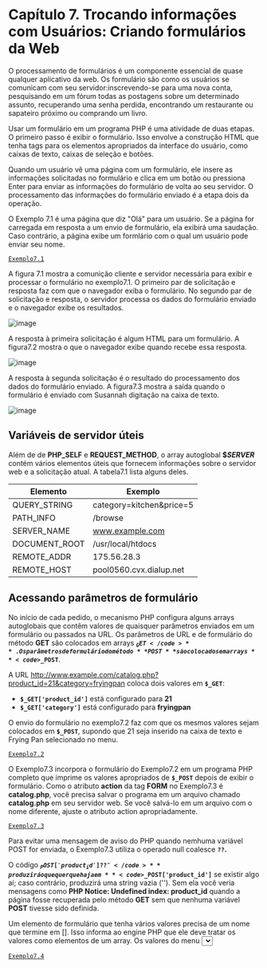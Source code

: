 # Capítulo 7. Trocando informações com Usuários: Criando formulários da Web

O processamento de formulários é um componente essencial de quase qualquer aplicativo da web. Os formulário são como os usuários se comunicam com 
seu servidor:inscrevendo-se para uma nova conta, pesquisando em um fórum todas as postagens sobre um determinado assunto, recuperando uma senha 
perdida, encontrando um restaurante ou sapateiro próximo ou comprando um livro.

Usar um formulário em um programa PHP é uma atividade de duas etapas. O primeiro passo é exibir o formulário. Isso envolve a construção HTML que 
tenha tags para os elementos apropriados da interface do usuário, como caixas de texto, caixas de seleção e botões.

Quando um usuário vê uma página com um formulário, ele insere as informações solicitadas no formulário e clica em um botão ou pressiona Enter para 
enviar as informações do formulário de volta ao seu servidor. O processamento das informações do formulário enviado é a etapa dois da operação.

O Exemplo 7.1 é uma página que diz "Olá" para um usuário. Se a página for carregada em resposta a um envio de formulário, ela exibirá uma saudação.
Caso contrário, a página exibe um formlário com o qual um usuário pode enviar seu nome.

<code><a href="https://github.com/joao39780/Revisao_php-2021/blob/master/Formularios_web/Exemplo7.1.php">Exemplo7.1</a></code>

A figura 7.1 mostra a comunição cliente e servidor necessária para exibir e processar o formulário no exemplo7.1. O primeiro par 
de solicitação e resposta faz com que o navegador exiba o formulário. No segundo par de solicitação e resposta, o servidor processa os dados do formulário
enviado e o navegador exibe os resultados.

![image](https://user-images.githubusercontent.com/80215258/148846121-aeab65df-175b-4f26-b2e6-7cc6024f07e7.png)

A resposta à primeira solicitação é algum HTML para um formulário. A figura7.2 mostra o que o navegador exibe quando recebe essa resposta.

![image](https://user-images.githubusercontent.com/80215258/149013554-de0b0dfc-0278-45d9-af58-22a02dc9678d.png)

A resposta à segunda solicitação é o resultado do processamento dos dados do formulário enviado. A figura7.3 mostra a saída quando o 
formulário é enviado com Susannah digitação na caixa de texto.

![image](https://user-images.githubusercontent.com/80215258/149014033-253039aa-04de-47b6-89d5-a3b5244728d4.png)

## Variáveis de servidor úteis

Além de de **PHP_SELF** e **REQUEST_METHOD**, o array autoglobal **$_SERVER_** contém vários elementos úteis que fornecem informações 
sobre o servidor web e a solicitação atual. A tabela7.1 lista alguns deles.

|Elemento      |Exemplo                  |
|------------- |-------------------------|
| QUERY_STRING | category=kitchen&price=5|
| PATH_INFO    | /browse                 |
| SERVER_NAME  | www.example.com         |
| DOCUMENT_ROOT| /usr/local/htdocs       |
| REMOTE_ADDR  | 175.56.28.3             |
| REMOTE_HOST  | pool0560.cvx.dialup.net |


## Acessando parâmetros de formulário
No início de cada pedido, o mecanismo PHP configura alguns arrays autoglobais que contêm valores de quaisquer parâmetros enviados em um formulário ou passados na URL. 
Os parâmetros de URL e de formulário do método **GET** são colocados em arrays **<code>$_GET</code>**. Os parâmetros de formulário do método **POST** são colocados em
arrays  **<code>$_POST</code>**.

A URL http://www.example.com/catalog.php?product_id=21&category=fryingpan coloca dois valores em **<code>$_GET</code>**:

-  **<code>$_GET['product_id']</code>** está configurado para **21**
-  **<code>$_GET['category']</code>** está configurado para **fryingpan**

O envio do formulário no exemplo7.2 faz com que os mesmos valores sejam colocados em **<code>$_POST</code>**, supondo que 21 seja inserido na caixa de texto e Frying Pan
selecionado no menu.

<code><a href="https://github.com/joao39780/Revisao_php-2021/blob/master/Formularios_web/Exemplo7.2/Exemplo7.2.php">Exemplo7.2</a></code>

O Exemplo7.3 incorpora o formulário do Exemplo7.2 em um programa PHP completo que imprime os valores apropriados de **<code>$_POST</code>** depois de exibir o formulário.
Como o atributo **action** da tag **FORM** no Exemplo7.3 é **catalog.php**, você precisa salvar o programa em um arquivo chamado **catalog.php** em seu servidor web. Se você 
salvá-lo em um arquivo com o nome diferente, ajuste o atributo action apropriadamente.


 <code><a href="https://github.com/joao39780/Revisao_php-2021/blob/master/Formularios_web/Exemplo7.3.php">Exemplo7.3</a></code>

Para evitar uma mensagem de aviso do PHP quando nemhuma variável POST for enviada, o Exemplo7.3 utiliza o operado null coalesce **<code>??</code>.**

O código **<code>$_POST['product_id'] ?? ''</code>** produzirá o que quer que haja em **<code>$_POST['product_id']</code>** se existir algo aí; caso contrário, produzirá uma
string vazia (''). Sem ela você veria mensagens como **PHP Notice: Undefined index: product_id** quando a página fosse recuperada pelo método **GET** sem que nenhuma variável
**POST** tivesse sido definida.

Um elemento de formulário que tenha vários valores precisa de um nome que termine em []. Isso informa ao engine PHP que ele deve tratar os valores como elementos de um array.
Os valores do menu <select> que estão sendo enviados no Exemplo7.4 foram inseridos em $_POST['lunch'].
 
  <code><a href="https://github.com/joao39780/Revisao_php-2021/blob/master/Formularios_web/Exemplo7.4.php">Exemplo7.4</a></code>
